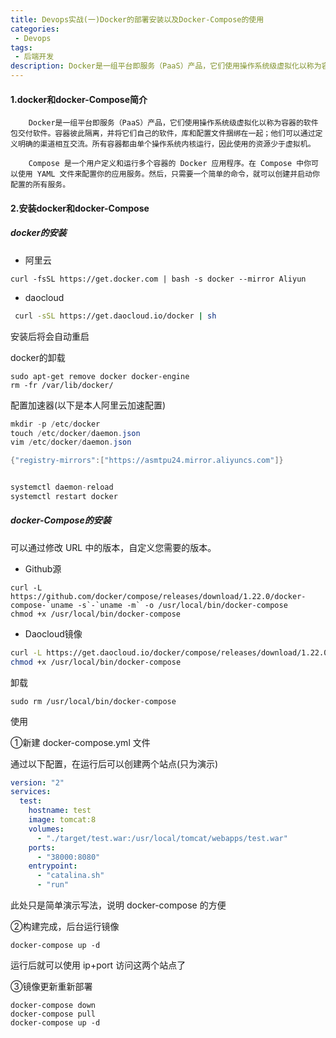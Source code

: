 ```yaml
---
title: Devops实战(一)Docker的部署安装以及Docker-Compose的使用
categories:
 - Devops 
tags:
 - 后端开发
description: Docker是一组平台即服务（PaaS）产品，它们使用操作系统级虚拟化以称为容器的软件包交付软件。容器彼此隔离，并将它们自己的软件，库和配置文件捆绑在一起；他们可以通过定义明确的渠道相互交流。所有容器都由单个操作系统内核运行，因此使用的资源少于虚拟机...
---
```


#### 1.docker和docker-Compose简介

		Docker是一组平台即服务（PaaS）产品，它们使用操作系统级虚拟化以称为容器的软件包交付软件。容器彼此隔离，并将它们自己的软件，库和配置文件捆绑在一起；他们可以通过定义明确的渠道相互交流。所有容器都由单个操作系统内核运行，因此使用的资源少于虚拟机。
	
		Compose 是一个用户定义和运行多个容器的 Docker 应用程序。在 Compose 中你可以使用 YAML 文件来配置你的应用服务。然后，只需要一个简单的命令，就可以创建并启动你配置的所有服务。

#### 2.安装docker和docker-Compose

##### docker的安装

- 阿里云

```
curl -fsSL https://get.docker.com | bash -s docker --mirror Aliyun
```

- daocloud

```sh
 curl -sSL https://get.daocloud.io/docker | sh
```

安装后将会自动重启

docker的卸载

```
sudo apt-get remove docker docker-engine
rm -fr /var/lib/docker/
```

配置加速器(以下是本人阿里云加速配置)

```java
mkdir -p /etc/docker
touch /etc/docker/daemon.json
vim /etc/docker/daemon.json

{"registry-mirrors":["https://asmtpu24.mirror.aliyuncs.com"]}


systemctl daemon-reload
systemctl restart docker
```

##### docker-Compose的安装

可以通过修改 URL 中的版本，自定义您需要的版本。

- Github源

```
curl -L https://github.com/docker/compose/releases/download/1.22.0/docker-compose-`uname -s`-`uname -m` -o /usr/local/bin/docker-compose
chmod +x /usr/local/bin/docker-compose
```

- Daocloud镜像

```sh
curl -L https://get.daocloud.io/docker/compose/releases/download/1.22.0/docker-compose-`uname -s`-`uname -m` > /usr/local/bin/docker-compose
chmod +x /usr/local/bin/docker-compose
```

卸载

```
sudo rm /usr/local/bin/docker-compose
```

使用

①新建 docker-compose.yml 文件

通过以下配置，在运行后可以创建两个站点(只为演示)

```yml
version: "2"
services:
  test:
    hostname: test
    image: tomcat:8
    volumes:
      - "./target/test.war:/usr/local/tomcat/webapps/test.war"
    ports:
      - "38000:8080"
    entrypoint:
      - "catalina.sh"
      - "run"
```

此处只是简单演示写法，说明 docker-compose 的方便

②构建完成，后台运行镜像

```
docker-compose up -d
```

运行后就可以使用 ip+port 访问这两个站点了

③镜像更新重新部署

```
docker-compose down
docker-compose pull
docker-compose up -d
```



